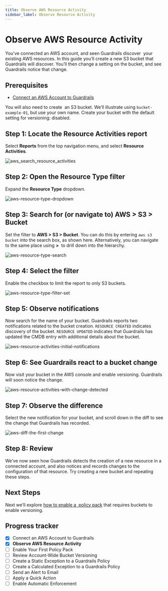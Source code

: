 ```yaml
---
title: Observe AWS Resource Activity
sidebar_label: Observe Resource Activity
---
```



# Observe AWS Resource Activity

You’ve connected an AWS account, and seen Guardrails discover  your existing AWS resources. In this guide you’ll create a new S3 bucket that Guardrails will discover. You’ll then change a setting on the bucket, and see Guardrails notice that change.

## Prerequisites

- [Connect an AWS Account to Guardrails](/guardrails/docs/getting-started/getting-started-aws/connect-an-account/)
  
  
You will also need to create  an S3 bucket. We’ll illustrate using `bucket-example-01`, but use your own name. Create your bucket with the default setting for versioning: disabled.

## Step 1: Locate the Resource Activities report

  
Select **Reports** from the top navigation menu, and select **Resource Activities**.

<p><img alt="aws_search_resource_activities" src="/images/docs/guardrails/getting-started/getting-started-aws/observe-aws-activity/aws-search-resource-activities.png"/></p>

## Step 2: Open the Resource Type filter

Expand the **Resource Type** dropdown.

<p><img alt="aws-resource-type-dropdown" src="/images/docs/guardrails/getting-started/getting-started-aws/observe-aws-activity/aws-resource-type-dropdown.png"/></p>

## Step 3: Search for (or navigate to) AWS > S3 > Bucket

  
Set the filter to **AWS > S3 > Bucket**. You can do this by entering `aws s3 bucket` into the search box, as shown here. Alternatively, you can navigate to the same place using **>**  to drill down into the hierarchy.  

<p><img alt="aws-resource-type-search" src="/images/docs/guardrails/getting-started/getting-started-aws/observe-aws-activity/aws-resource-type-search.png"/></p>

## Step 4: Select the filter

Enable the checkbox to limit the report to only S3 buckets.

<p><img alt="aws-resource-type-filter-set" src="/images/docs/guardrails/getting-started/getting-started-aws/observe-aws-activity/aws-resource-type-filter-set.png"/></p>

## Step 5: Observe notifications

  
Now search for the name of your bucket. Guardrails reports two notifications related to the bucket creation. `RESOURCE CREATED` indicates discovery of the bucket. `RESOURCE UPDATED` indicates that Guardrails has updated the CMDB entry with additional details about the bucket.

<p><img alt="aws-resource-activities-initial-notifications" src="/images/docs/guardrails/getting-started/getting-started-aws/observe-aws-activity/aws-resource-activities-initial-notifications.png"/></p>

## Step 6: See Guardrails react to a bucket change

Now visit your bucket in the AWS console and enable versioning. Guardrails will soon notice the change. 

<p><img alt="aws-resource-activities-with-change-detected" src="/images/docs/guardrails/getting-started/getting-started-aws/observe-aws-activity/aws-resource-activities-with-change-detected.png"/></p>

## Step 7: Observe the difference

Select the new notification for your bucket, and scroll down in the diff to see the change that Guardrails has recorded.  

<p><img alt="aws-diff-the-first-change" src="/images/docs/guardrails/getting-started/getting-started-aws/observe-aws-activity/aws-diff-the-first-change.png"/></p>

## Step 8: Review

We’ve now seen how Guardrails detects the creation of a new resource in a connected account, and also notices and records changes to the configuration of that resource. Try creating a new bucket and repeating these steps.

## Next Steps

Next we’ll explore [how to enable a  policy pack](/guardrails/docs/getting-started/getting-started-aws/enable-policy-pack) that requires buckets to enable versioning.


## Progress tracker

- [x] Connect an AWS Account to Guardrails
- [x] **Observe AWS Resource Activity**
- [ ] Enable Your First Policy Pack
- [ ] Review Account-Wide Bucket Versioning
- [ ] Create a Static Exception to a Guardrails Policy
- [ ] Create a Calculated Exception to a Guardrails Policy
- [ ] Send an Alert to Email
- [ ] Apply a Quick Action
- [ ] Enable Automatic Enforcement
